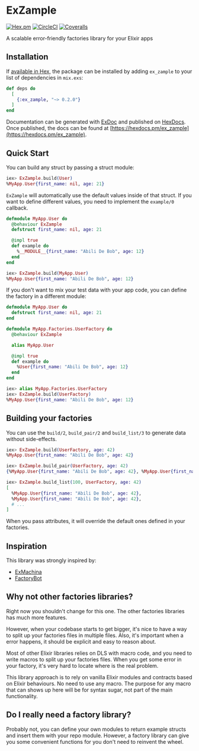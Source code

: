 # ExZample

[![Hex.pm](https://img.shields.io/hexpm/v/ex_zample)](https://www.hex.pm/packages/ex_zample)
[![CircleCI](https://img.shields.io/circleci/build/github/ulissesalmeida/ex_zample)](https://circleci.com/gh/ulissesalmeida/ex_zample/tree/master)
[![Coveralls](https://img.shields.io/coveralls/github/ulissesalmeida/ex_zample)](https://coveralls.io/github/ulissesalmeida/ex_zample?branch=master)

A scalable error-friendly factories library for your Elixir apps

## Installation

If [available in Hex](https://hex.pm/docs/publish), the package can be installed
by adding `ex_zample` to your list of dependencies in `mix.exs`:

```elixir
def deps do
  [
    {:ex_zample, "~> 0.2.0"}
  ]
end
```

Documentation can be generated with [ExDoc](https://github.com/elixir-lang/ex_doc)
and published on [HexDocs](https://hexdocs.pm). Once published, the docs can
be found at [https://hexdocs.pm/ex_zample](https://hexdocs.pm/ex_zample).

## Quick Start

You can build any struct by passing a struct module:

```elixir
iex> ExZample.build(User)
%MyApp.User{first_name: nil, age: 21}
```

`ExZample` will automatically use the default values inside of that struct. If
you want to define different values, you need to implement the `example/0`
callback.

```elixir
defmodule MyApp.User do
  @behaviour ExZample
  defstruct first_name: nil, age: 21

  @impl true
  def example do
    %__MODULE__{first_name: "Abili De Bob", age: 12}
  end
end

iex> ExZample.build(MyApp.User)
%MyApp.User{first_name: "Abili De Bob", age: 12}
```

If you don't want to mix your test data with your app code, you can define the
factory in a different module:

```elixir
defmodule MyApp.User do
  defstruct first_name: nil, age: 21
end

defmodule MyApp.Factories.UserFactory do
  @behaviour ExZample

  alias MyApp.User

  @impl true
  def example do
    %User{first_name: "Abili De Bob", age: 12}
  end
end

iex> alias MyApp.Factories.UserFactory
iex> ExZample.build(UserFactory)
%MyApp.User{first_name: "Abili De Bob", age: 12}
```

## Building your factories

You can use the `build/2`, `build_pair/2` and `build_list/3` to generate data
without side-effects.

```elixir
iex> ExZample.build(UserFactory, age: 42)
%MyApp.User{first_name: "Abili De Bob", age: 42}

iex> ExZample.build_pair(UserFactory, age: 42)
{%MyApp.User{first_name: "Abili De Bob", age: 42}, %MyApp.User{first_name: "Abili De Bob", age: 42}}

iex> ExZample.build_list(100, UserFactory, age: 42)
[
  %MyApp.User{first_name: "Abili De Bob", age: 42},
  %MyApp.User{first_name: "Abili De Bob", age: 42},
  # ...
]
```

When you pass attributes, it will override the default ones defined in your
factories.

## Inspiration

This library was strongly inspired by:

* [ExMachina](https://github.com/thoughtbot/ex_machina)
* [FactoryBot](https://github.com/thoughtbot/factory_bot)

## Why not other factories libraries?

Right now you shouldn't change for this one. The other factories libraries has
much more features.

However, when your codebase starts to get bigger, it's nice to have a way to split up
your factories files in multiple files. Also, it's important when a error happens, it
should be explicit and easy to reason about.

Most of other Elixir libraries relies on DLS with macro code, and you need to write
macros to split up your factories files. When you get some error in
your factory, it's very hard to locate where is the real problem.

This library approach is to rely on vanilla Elixir modules and contracts based on
Elixir behaviours. No need to use any macro. The purpose for any macro that can shows up here
will be for syntax sugar, not part of the main functionality.

## Do I really need a factory library?

Probably not, you can define your own modules to return example structs and
insert them with your repo module. However, a factory library can give you some
convenient functions for you don't need to reinvent the wheel.
